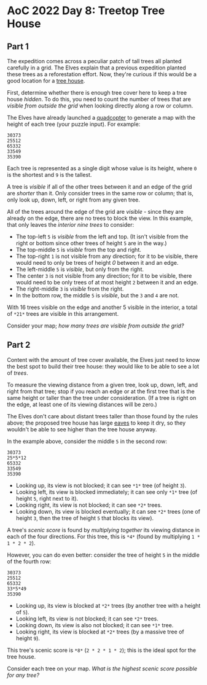 # AoC 2022 Day 8: Treetop Tree House

## Part 1

The expedition comes across a peculiar patch of tall trees all planted carefully in a grid. The Elves explain that a previous expedition planted these trees as a reforestation effort. Now, they're curious if this would be a good location for a [tree house](https://en.wikipedia.org/wiki/Tree_house).


First, determine whether there is enough tree cover here to keep a tree house *hidden*. To do this, you need to count the number of trees that are *visible from outside the grid* when looking directly along a row or column.


The Elves have already launched a [quadcopter](https://en.wikipedia.org/wiki/Quadcopter) to generate a map with the height of each tree (your puzzle input). For example:



```
30373
25512
65332
33549
35390

```

Each tree is represented as a single digit whose value is its height, where `0` is the shortest and `9` is the tallest.


A tree is *visible* if all of the other trees between it and an edge of the grid are *shorter* than it. Only consider trees in the same row or column; that is, only look up, down, left, or right from any given tree.


All of the trees around the edge of the grid are *visible* - since they are already on the edge, there are no trees to block the view. In this example, that only leaves the *interior nine trees* to consider:


* The top-left `5` is *visible* from the left and top. (It isn't visible from the right or bottom since other trees of height `5` are in the way.)
* The top-middle `5` is *visible* from the top and right.
* The top-right `1` is not visible from any direction; for it to be visible, there would need to only be trees of height *0* between it and an edge.
* The left-middle `5` is *visible*, but only from the right.
* The center `3` is not visible from any direction; for it to be visible, there would need to be only trees of at most height `2` between it and an edge.
* The right-middle `3` is *visible* from the right.
* In the bottom row, the middle `5` is *visible*, but the `3` and `4` are not.


With 16 trees visible on the edge and another 5 visible in the interior, a total of `*21*` trees are visible in this arrangement.


Consider your map; *how many trees are visible from outside the grid?*




## Part 2

Content with the amount of tree cover available, the Elves just need to know the best spot to build their tree house: they would like to be able to see a lot of *trees*.


To measure the viewing distance from a given tree, look up, down, left, and right from that tree; stop if you reach an edge or at the first tree that is the same height or taller than the tree under consideration. (If a tree is right on the edge, at least one of its viewing distances will be zero.)


The Elves don't care about distant trees taller than those found by the rules above; the proposed tree house has large [eaves](https://en.wikipedia.org/wiki/Eaves) to keep it dry, so they wouldn't be able to see higher than the tree house anyway.


In the example above, consider the middle `5` in the second row:



```
30373
25*5*12
65332
33549
35390

```

* Looking up, its view is not blocked; it can see `*1*` tree (of height `3`).
* Looking left, its view is blocked immediately; it can see only `*1*` tree (of height `5`, right next to it).
* Looking right, its view is not blocked; it can see `*2*` trees.
* Looking down, its view is blocked eventually; it can see `*2*` trees (one of height `3`, then the tree of height `5` that blocks its view).


A tree's *scenic score* is found by *multiplying together* its viewing distance in each of the four directions. For this tree, this is `*4*` (found by multiplying `1 * 1 * 2 * 2`).


However, you can do even better: consider the tree of height `5` in the middle of the fourth row:



```
30373
25512
65332
33*5*49
35390

```

* Looking up, its view is blocked at `*2*` trees (by another tree with a height of `5`).
* Looking left, its view is not blocked; it can see `*2*` trees.
* Looking down, its view is also not blocked; it can see `*1*` tree.
* Looking right, its view is blocked at `*2*` trees (by a massive tree of height `9`).


This tree's scenic score is `*8*` (`2 * 2 * 1 * 2`); this is the ideal spot for the tree house.


Consider each tree on your map. *What is the highest scenic score possible for any tree?*


